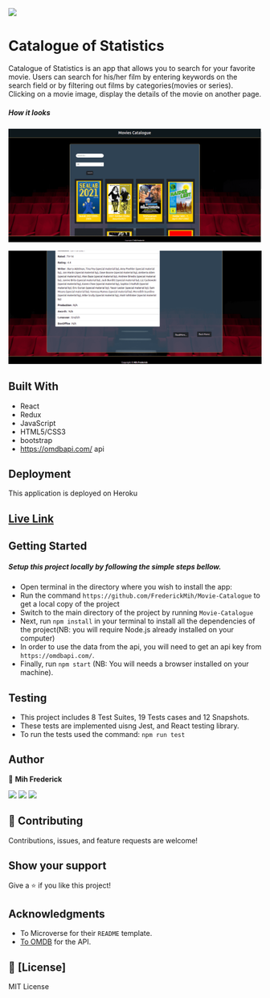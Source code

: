 ![](https://img.shields.io/badge/Microverse-blueviolet)

# Catalogue of Statistics

 Catalogue of Statistics is an app that allows you to search for your favorite movie. Users can search for his/her film by entering keywords on the search field or by filtering out films by categories(movies or series). Clicking on a movie image, display the details of the movie on another page.

##### How it looks

![](./src/assets/screenshot.png)

![](./src/assets/screenshot2.png)

## Built With

* React
* Redux
* JavaScript
* HTML5/CSS3
* bootstrap
* https://omdbapi.com/ api

## Deployment

This application is deployed on Heroku

## [Live Link](https://fred-movies-app.herokuapp.com/)

## Getting Started

##### Setup this project locally by following the simple steps bellow.

* Open terminal in the directory where you wish to install the app:
* Run the command `https://github.com/FrederickMih/Movie-Catalogue` to get a local copy of the project
* Switch to the main directory of the project by running `Movie-Catalogue`
* Next, run `npm install` in your terminal to install all the dependencies of the project(NB: you will require Node.js already installed on your computer)
* In order to use the data from the api, you will need to get an api key from `https://omdbapi.com/`.
* Finally, run `npm start` (NB: You will needs a browser installed on your machine).

## Testing

* This project includes 8 Test Suites, 19 Tests cases and 12 Snapshots.
* These tests are implemented uisng Jest, and React testing library.
* To run the tests used the command: `npm run test`

## Author

👤 **Mih Frederick**

[![](https://img.shields.io/badge/GitHub-100000?style=for-the-badge&logo=github&logoColor=white)](https://github.com/FrederickMih)
[![](https://img.shields.io/badge/LinkedIn-0077B5?style=for-the-badge&logo=linkedin&logoColor=white)](https://www.linkedin.com/in/frederick-mih/)
[![](https://img.shields.io/badge/Twitter-1DA1F2?style=for-the-badge&logo=twitter&logoColor=white)](https://twitter.com/MihFrederick)

## 🤝 Contributing

Contributions, issues, and feature requests are welcome!

## Show your support

Give a ⭐️ if you like this project!

## Acknowledgments

* To Microverse for their `README` template.
* [To OMDB](https://omdbapi.com/) for the API.

## 📝 [License]

MIT License

